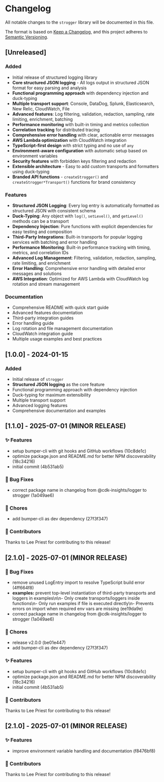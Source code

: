 # Changelog

All notable changes to the `strogger` library will be documented in this file.

The format is based on [Keep a Changelog](https://keepachangelog.com/en/1.0.0/),
and this project adheres to [Semantic Versioning](https://semver.org/spec/v2.0.0.html).

## [Unreleased]

### Added

- Initial release of structured logging library
- **Core structured JSON logging** - All logs output in structured JSON format for easy parsing and analysis
- **Functional programming approach** with dependency injection and duck-typing
- **Multiple transport support**: Console, DataDog, Splunk, Elasticsearch, New Relic, CloudWatch, File
- **Advanced features**: Log filtering, validation, redaction, sampling, rate limiting, enrichment, batching
- **Performance monitoring** with built-in timing and metrics collection
- **Correlation tracking** for distributed tracing
- **Comprehensive error handling** with clear, actionable error messages
- **AWS Lambda optimization** with CloudWatch integration
- **TypeScript-first design** with strict typing and no use of `any`
- **Environment-aware configuration** with automatic setup based on environment variables
- **Security features** with forbidden keys filtering and redaction
- **Extensible architecture** - Easy to add custom transports and formatters using duck-typing
- **Branded API functions** - `createStrogger()` and `createStrogger*Transport()` functions for brand consistency

### Features

- **Structured JSON Logging**: Every log entry is automatically formatted as structured JSON with consistent schema
- **Duck-Typing**: Any object with `log()`, `setLevel()`, and `getLevel()` methods can be a transport
- **Dependency Injection**: Pure functions with explicit dependencies for easy testing and composition
- **Third-Party Integrations**: Built-in transports for popular logging services with batching and error handling
- **Performance Monitoring**: Built-in performance tracking with timing, metrics, and correlation IDs
- **Advanced Log Management**: Filtering, validation, redaction, sampling, rate limiting, and enrichment
- **Error Handling**: Comprehensive error handling with detailed error messages and solutions
- **AWS Integration**: Optimized for AWS Lambda with CloudWatch log rotation and stream management

### Documentation

- Comprehensive README with quick start guide
- Advanced features documentation
- Third-party integration guides
- Error handling guide
- Log rotation and file management documentation
- CloudWatch integration guide
- Multiple usage examples and best practices

## [1.0.0] - 2024-01-15

### Added

- Initial release of `strogger`
- **Structured JSON logging** as the core feature
- Functional programming approach with dependency injection
- Duck-typing for maximum extensibility
- Multiple transport support
- Advanced logging features
- Comprehensive documentation and examples
## [1.1.0] - 2025-07-01 (MINOR RELEASE)

### ✨ Features

- setup bumper-cli with git hooks and GitHub workflows (10c8de1c)
- optimize package.json and README.md for better NPM discoverability (18c34216)
- initial commit (4b531ab5)

### 🐛 Bug Fixes

- correct package name in changelog from @cdk-insights/logger to strogger (1a049ae6)

### 🔨 Chores

- add bumper-cli as dev dependency (27f3f347)

### 👥 Contributors

Thanks to Lee Priest for contributing to this release!

## [2.1.0] - 2025-07-01 (MINOR RELEASE)

### 🐛 Bug Fixes

- remove unused LogEntry import to resolve TypeScript build error (4ff664f8)
- **examples:** prevent top-level instantiation of third-party transports and loggers in examples\n\n- Only create transports/loggers inside functions\n- Only run examples if file is executed directly\n- Prevents errors on import when required env vars are missing (ee19da9e)
- correct package name in changelog from @cdk-insights/logger to strogger (1a049ae6)

### 🔨 Chores

- release v2.0.0 (be01e447)
- add bumper-cli as dev dependency (27f3f347)

### ✨ Features

- setup bumper-cli with git hooks and GitHub workflows (10c8de1c)
- optimize package.json and README.md for better NPM discoverability (18c34216)
- initial commit (4b531ab5)

### 👥 Contributors

Thanks to Lee Priest for contributing to this release!

## [2.1.0] - 2025-07-01 (MINOR RELEASE)

### ✨ Features

- improve environment variable handling and documentation (f8476bf8)

### 👥 Contributors

Thanks to Lee Priest for contributing to this release!

